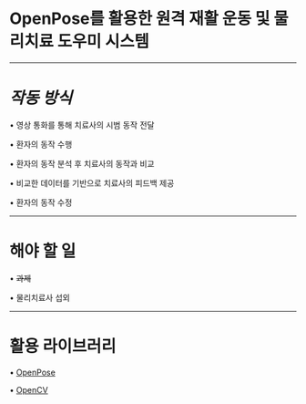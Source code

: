 # OpenPose를 활용한 원격 재활 운동 및 물리치료 도우미 시스템

***
# *작동 방식*
• 영상 통화를 통해 치료사의 시범 동작 전달

• 환자의 동작 수행

• 환자의 동작 분석 후 치료사의 동작과 비교

• 비교한 데이터를 기반으로 치료사의 피드백 제공

• 환자의 동작 수정

***
# 해야 할 일
• ~~과제~~

• 물리치료사 섭외

***
# **활용 라이브러리**
• [OpenPose](https://github.com/CMU-Perceptual-Computing-Lab/openpose)

• [OpenCV](https://github.com/opencv/opencv)
